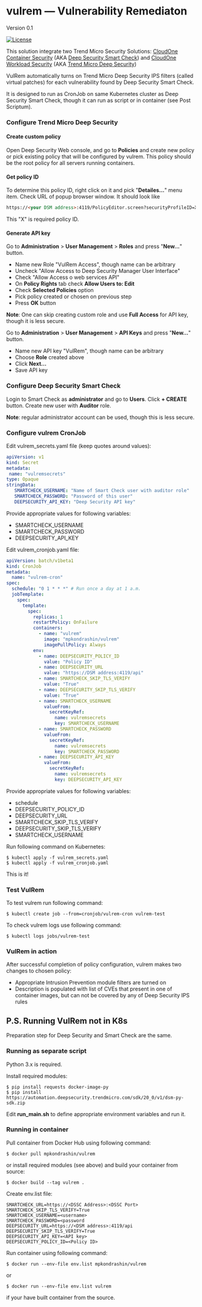 # vulrem — Vulnerability Remediaton
Version 0.1

[![License](https://img.shields.io/badge/License-Apache%202-blue.svg)](https://opensource.org/licenses/Apache-2.0)

This solution integrate two Trend Micro Security Solutions:
[CloudOne Container Security](https://www.trendmicro.com/en_my/business/products/hybrid-cloud/cloud-one-container-image-security.html)
(AKA [Deep Security Smart Check](https://deep-security.github.io/smartcheck-docs/admin_docs/admin.html))
and [CloudOne Workload Security](https://www.trendmicro.com/en_us/business/products/hybrid-cloud/cloud-one-workload-security.html)
(AKA [Trend Micro Deep Security](https://help.deepsecurity.trendmicro.com/))

VulRem automatically turns on Trend Micro Deep Security IPS filters (called virtual patches)
for each vulnerability found by Deep Security Smart Check.  

It is designed to run as CronJob on same Kubernetes cluster
as Deep Security Smart Check, though it can run as script
or in container (see Post Scriptum).

### Configure Trend Micro Deep Security

#### Create custom policy
Open Deep Security Web console, and go to **Policies** and create new policy
or pick existing policy that will be configured
by vulrem. This policy should be the root policy for
all servers running containers.

#### Get policy ID
To determine this policy ID, right click on it and pick "**Detailes...**" menu item. 
Check URL of popup browser window. It should look like
```html
https://<your DSM address>:4119/PolicyEditor.screen?securityProfileID=X
```
This "X" is required policy ID.

#### Generate API key
Go to **Administration** > **User Management** > **Roles**
and press "**New...**" button.
* Name new Role "VulRem Access", though name 
can be arbitrary
* Uncheck "Allow Access to Deep Security Manager User Interface"
* Check "Allow Access o web services API"
* On **Policy Rights** tab check **Allow Users to: Edit**
* Check **Selected Policies** option
* Pick policy created or chosen on previous step
* Press **OK** button

**Note**: One can skip creating custom role and use **Full Access** for API key,
though it is less secure.  

Go to **Administration** > **User Management** > **API Keys**
and press "**New...**" button.
* Name new API key "VulRem", though name can be arbitrary
* Choose **Role** created above
* Click **Next...**
* Save API key

### Configure Deep Security Smart Check

Login to Smart Check as **administrator** and go to **Users**. Click **+ CREATE** button.
Create new user with **Auditor** role.

**Note**: regular administrator account can be used,
though this is less secure.

### Configure vulrem CronJob

Edit vulrem_secrets.yaml file (keep quotes around values):
 ```yaml
apiVersion: v1
kind: Secret
metadata:
  name: "vulremsecrets"
type: Opaque
stringData:
    SMARTCHECK_USERNAME: "Name of Smart Check user with auditor role"
    SMARTCHECK_PASSWORD: "Password of this user"
    DEEPSECURITY_API_KEY: "Deep Security API key"
```

Provide appropriate values for following variables:
* SMARTCHECK_USERNAME
* SMARTCHECK_PASSWORD
* DEEPSECURITY_API_KEY

Edit vulrem_cronjob.yaml file:
```yaml
apiVersion: batch/v1beta1
kind: CronJob
metadata:
  name: "vulrem-cron"
spec:
  schedule: "0 1 * * *" # Run once a day at 1 a.m.
  jobTemplate:
    spec:
      template:
        spec:
          replicas: 1
          restartPolicy: OnFailure
          containers:
            - name: "vulrem"
              image: "mpkondrashin/vulrem"
              imagePullPolicy: Always
          env:
            - name: DEEPSECURITY_POLICY_ID
              value: "Policy ID"
            - name: DEEPSECURITY_URL
              value: "https://DSM address:4119/api"
            - name: SMARTCHECK_SKIP_TLS_VERIFY
              value: "True"
            - name: DEEPSECURITY_SKIP_TLS_VERIFY
              value: "True"
            - name: SMARTCHECK_USERNAME
              valueFrom:
                secretKeyRef:
                  name: vulremsecrets
                  key: SMARTCHECK_USERNAME
            - name: SMARTCHECK_PASSWORD
              valueFrom:
                secretKeyRef:
                  name: vulremsecrets
                  key: SMARTCHECK_PASSWORD
            - name: DEEPSECURITY_API_KEY
              valueFrom:
                secretKeyRef:
                  name: vulremsecrets
                  key: DEEPSECURITY_API_KEY
```

Provide appropriate values for following variables:
* schedule
* DEEPSECURITY_POLICY_ID
* DEEPSECURITY_URL
* SMARTCHECK_SKIP_TLS_VERIFY 
* DEEPSECURITY_SKIP_TLS_VERIFY
* SMARTCHECK_USERNAME

Run following command on Kubernetes:
```shell
$ kubectl apply -f vulrem_secrets.yaml 
$ kubectl apply -f vulrem_cronjob.yaml 
```

This is it!

### Test VulRem

To test vulrem run following command:
```shell
$ kubectl create job --from=cronjob/vulrem-cron vulrem-test
```

To check vulrem logs use following command:
```shell
$ kubectl logs jobs/vulrem-test
```

### VulRem in action

After successful completion of policy configuration,
vulrem makes two changes to chosen policy:
* Appropriate Intrusion Prevention module filters are turned on
* Description is populated with list of CVEs that present in one
of container images, but can not be covered by any of 
  Deep Security IPS rules
  
## P.S. Running VulRem not in K8s
Preparation step for Deep Security and Smart Check are the same.
### Running as separate script

Python 3.x is required.

Install required modules:
```shell
$ pip install requests docker-image-py
$ pip install https://automation.deepsecurity.trendmicro.com/sdk/20_0/v1/dsm-py-sdk.zip
```

Edit **run_main.sh** to define appropriate environment variables
and run it.

### Running in container

Pull container from Docker Hub using following command:
```shell
$ docker pull mpkondrashin/vulrem
```
or install required modules (see above) and build your container
from source:
```shell
$ docker build --tag vulrem .
```
Create env.list file:
```shell
SMARTCHECK_URL=https://<DSSC Address>:<DSSC Port>
SMARTCHECK_SKIP_TLS_VERIFY=True
SMARTCHECK_USERNAME=<username>
SMARTCHECK_PASSWORD=<password
DEEPSECURITY_URL=https://<DSM address>:4119/api
DEEPSECURITY_SKIP_TLS_VERIFY=True
DEEPSECURITY_API_KEY=<API key>
DEEPSECURITY_POLICY_ID=<Policy ID>
```
Run container using following command:
```
$ docker run --env-file env.list mpkondrashin/vulrem
```
or 
```
$ docker run --env-file env.list vulrem
```
if your have built container from the source.